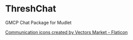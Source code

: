 # ThreshChat

GMCP Chat Package for Mudlet

[Communication icons created by Vectors Market - Flaticon](https://www.flaticon.com/free-icons/communication)
